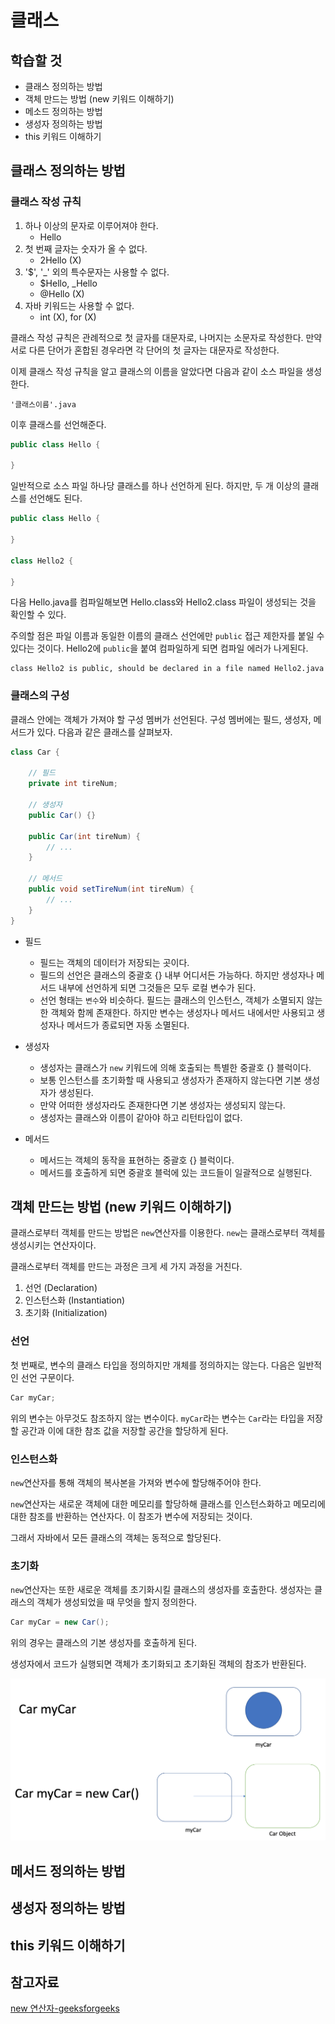 # 클래스

## 학습할 것
- 클래스 정의하는 방법
- 객체 만드는 방법 (new 키워드 이해하기)
- 메소드 정의하는 방법
- 생성자 정의하는 방법
- this 키워드 이해하기

## 클래스 정의하는 방법

### 클래스 작성 규칙
1. 하나 이상의 문자로 이루어져야 한다.
    - Hello
2. 첫 번째 글자는 숫자가 올 수 없다.
    - 2Hello (X)
3. '$', '_' 외의 특수문자는 사용할 수 없다.
    - $Hello, _Hello
    - @Hello (X)
4. 자바 키워드는 사용할 수 없다.
    - int (X), for (X)

클래스 작성 규칙은 관례적으로 첫 글자를 대문자로, 나머지는 소문자로 작성한다. 만약 서로 다른 단어가 혼합된 경우라면 각 단어의 첫 글자는 대문자로 작성한다.

이제 클래스 작성 규칙을 알고 클래스의 이름을 알았다면 다음과 같이 소스 파일을 생성한다. 
```
'클래스이름'.java
```

이후 클래스를 선언해준다.
```java
public class Hello {

}
```

일반적으로 소스 파일 하나당 클래스를 하나 선언하게 된다. 하지만, 두 개 이상의 클래스를 선언해도 된다.
```java
public class Hello {

}

class Hello2 {

}
```
다음 Hello.java를 컴파일해보면 Hello.class와 Hello2.class 파일이 생성되는 것을 확인할 수 있다.

주의할 점은 파일 이름과 동일한 이름의 클래스 선언에만 `public` 접근 제한자를 붙일 수 있다는 것이다. Hello2에 `public`을 붙여 컴파일하게 되면 컴파일 에러가 나게된다.
```
class Hello2 is public, should be declared in a file named Hello2.java
```

### 클래스의 구성
클래스 안에는 객체가 가져야 할 구성 멤버가 선언된다. 구성 멤버에는 필드, 생성자, 메서드가 있다.
다음과 같은 클래스를 살펴보자.
```java
class Car {
    
    // 필드
    private int tireNum;

    // 생성자
    public Car() {}

    public Car(int tireNum) {
        // ...
    }

    // 메서드
    public void setTireNum(int tireNum) {
        // ...
    }
}
```
- 필드
    - 필드는 객체의 데이터가 저장되는 곳이다. 
    - 필드의 선언은 클래스의 중괄호 {} 내부 어디서든 가능하다. 하지만 생성자나 메서드 내부에 선언하게 되면 그것들은 모두 로컬 변수가 된다.
    - 선언 형태는 `변수`와 비슷하다. 필드는 클래스의 인스턴스, 객체가 소멸되지 않는 한 객체와 함께 존재한다. 하지만 변수는 생성자나 메서드 내에서만 사용되고 생성자나 메서드가 종료되면 자동 소멸된다.

- 생성자
    - 생성자는 클래스가 `new` 키워드에 의해 호출되는 특별한 중괄호 {} 블럭이다.
    - 보통 인스턴스를 초기화할 때 사용되고 생성자가 존재하지 않는다면 기본 생성자가 생성된다.
    - 만약 어떠한 생성자라도 존재한다면 기본 생성자는 생성되지 않는다.
    - 생성자는 클래스와 이름이 같아야 하고 리턴타입이 없다.
    
- 메서드
    - 메서드는 객체의 동작을 표현하는 중괄호 {} 블럭이다.
    - 메서드를 호출하게 되면 중괄호 블럭에 있는 코드들이 일괄적으로 실행된다.


## 객체 만드는 방법 (new 키워드 이해하기)
클래스로부터 객체를 만드는 방법은 `new`연산자를 이용한다. 
`new`는 클래스로부터 객체를 생성시키는 연산자이다.

클래스로부터 객체를 만드는 과정은 크게 세 가지 과정을 거친다.
1. 선언 (Declaration)
2. 인스턴스화 (Instantiation)
3. 초기화 (Initialization)

### 선언
첫 번째로, 변수의 클래스 타입을 정의하지만 개체를 정의하지는 않는다. 다음은 일반적인 선언 구문이다.
```java
Car myCar;
```
위의 변수는 아무것도 참조하지 않는 변수이다. `myCar`라는 변수는 `Car`라는 타입을 저장할 공간과 이에 대한 참조 값을 저장할 공간을 할당하게 된다. 

### 인스턴스화
`new`연산자를 통해 객체의 복사본을 가져와 변수에 할당해주어야 한다. 

`new`연산자는 새로운 객체에 대한 메모리를 할당하해 클래스를 인스턴스화하고 메모리에 대한 참조를 반환하는 연산자다. 이 참조가 변수에 저장되는 것이다. 

그래서 자바에서 모든 클래스의 객체는 동적으로 할당된다.

### 초기화
`new`연산자는 또한 새로운 객체를 초기화시킬 클래스의 생성자를 호출한다. 생성자는 클래스의 객체가 생성되었을 때 무엇을 할지 정의한다. 

```java
Car myCar = new Car();
```
위의 경우는 클래스의 기본 생성자를 호출하게 된다. 

생성자에서 코드가 실행되면 객체가 초기화되고 초기화된 객체의 참조가 반환된다. 

![](/img/new연산자.png)

## 메서드 정의하는 방법

## 생성자 정의하는 방법

## this 키워드 이해하기

## 참고자료
[new 연산자-geeksforgeeks](https://www.geeksforgeeks.org/new-operator-java/)